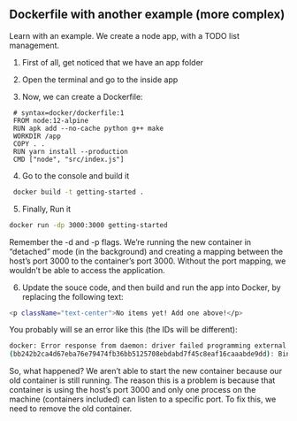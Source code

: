 ## Dockerfile with another example (more complex)

Learn with an example. We create a node app, with a TODO list management.

1. First of all, get noticed that we have an app folder

2. Open the terminal and go to the inside app

3. Now, we can create a Dockerfile:
```
 # syntax=docker/dockerfile:1
 FROM node:12-alpine
 RUN apk add --no-cache python g++ make
 WORKDIR /app
 COPY . .
 RUN yarn install --production
 CMD ["node", "src/index.js"]
```

4. Go to the console and build it
```sh
 docker build -t getting-started .
```

5. Finally, Run it
```sh
docker run -dp 3000:3000 getting-started
```
Remember the -d and -p flags. We’re running the new container in “detached” mode (in the background) and creating a mapping between the host’s port 3000 to the container’s port 3000. Without the port mapping, we wouldn’t be able to access the application.

6. Update the souce code, and then build and run the app into Docker, by replacing the following text:
```sh
<p className="text-center">No items yet! Add one above!</p>
```


You probably will se an error like this (the IDs will be different):

```sh
docker: Error response from daemon: driver failed programming external connectivity on endpoint laughing_burnell 
(bb242b2ca4d67eba76e79474fb36bb5125708ebdabd7f45c8eaf16caaabde9dd): Bind for 0.0.0.0:3000 failed: port is already allocated.
 ```
 
So, what happened? We aren’t able to start the new container because our old container is still running. The reason this is a problem is because that container is using the host’s port 3000 and only one process on the machine (containers included) can listen to a specific port. To fix this, we need to remove the old container.
